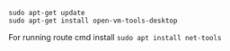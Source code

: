 `sudo apt-get update`  
`sudo apt-get install open-vm-tools-desktop`

For running route cmd install
`sudo apt install net-tools`
